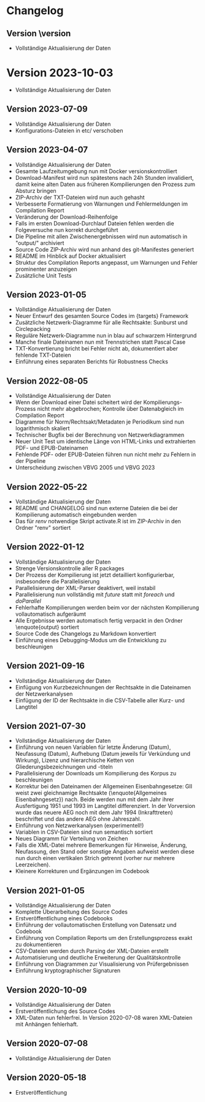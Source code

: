 # Changelog


## Version \version

- Vollständige Aktualisierung der Daten

# Version 2023-10-03

- Vollständige Aktualisierung der Daten


## Version 2023-07-09

- Vollständige Aktualisierung der Daten
- Konfigurations-Dateien in etc/ verschoben


## Version 2023-04-07

- Vollständige Aktualisierung der Daten
- Gesamte Laufzeitumgebung nun mit Docker versionskontrolliert
- Download-Manifest wird nun spätestens nach 24h Stunden invalidiert, damit keine alten Daten aus früheren Kompilierungen den Prozess zum Absturz bringen
- ZIP-Archiv der TXT-Dateien wird nun auch gehasht
- Verbesserte Formatierung von Warnungen und Fehlermeldungen im Compilation Report
- Veränderung der Download-Reihenfolge
- Falls im ersten Download-Durchlauf Dateien fehlen werden die Folgeversuche nun korrekt durchgeführt
- Die Pipeline mit allen Zwischenergebnissen wird nun automatisch in "output/" archiviert
- Source Code ZIP-Archiv wird nun anhand des git-Manifestes generiert
- README im Hinblick auf Docker aktualisiert
- Struktur des Compilation Reports angepasst, um Warnungen und Fehler prominenter anzuzeigen
- Zusätzliche Unit Tests


## Version 2023-01-05

- Vollständige Aktualisierung der Daten
- Neuer Entwurf des gesamten Source Codes im {targets} Framework
- Zusätzliche Netzwerk-Diagramme für alle Rechtsakte: Sunburst und Circlepacking
- Reguläre Netzwerk-Diagramme nun in blau auf schwarzem Hintergrund
- Manche finale Dateinamen nun mit Trennstrichen statt Pascal Case
- TXT-Konvertierung bricht bei Fehler nicht ab, dokumentiert aber fehlende TXT-Dateien
- Einführung eines separaten Berichts für Robustness Checks



## Version 2022-08-05

- Vollständige Aktualisierung der Daten
- Wenn der Download einer Datei scheitert wird der Kompilierungs-Prozess nicht mehr abgebrochen; Kontrolle über Datenabgleich im Compilation Report
- Diagramme für Norm/Rechtsakt/Metadaten je Periodikum sind nun logarithmisch skaliert
- Technischer Bugfix bei der Berechnung von Netzwerkdiagrammen
- Neuer Unit Test um identische Länge von HTML-Links und extrahierten PDF- und EPUB-Dateinamen
- Fehlende PDF- oder EPUB-Dateien führen nun nicht mehr zu Fehlern in der Pipeline
- Unterscheidung zwischen VBVG 2005 und VBVG 2023


## Version 2022-05-22

- Vollständige Aktualisierung der Daten
- README und CHANGELOG sind nun externe Dateien die bei der Kompilierung automatisch eingebunden werden
- Das für *renv* notwendige Skript activate.R ist im ZIP-Archiv in den Ordner "renv" sortiert


## Version 2022-01-12

- Vollständige Aktualisierung der Daten
- Strenge Versionskontrolle aller R packages
- Der Prozess der Kompilierung ist jetzt detailliert konfigurierbar, insbesondere die Parallelisierung
- Parallelisierung der XML-Parser deaktivert, weil instabil
- Parallelisierung nun vollständig mit *future* statt mit *foreach* und *doParallel* 
- Fehlerhafte Kompilierungen werden beim vor der nächsten Kompilierung vollautomatisch aufgeräumt
- Alle Ergebnisse werden automatisch fertig verpackt in den Ordner \enquote{output} sortiert
- Source Code des Changelogs zu Markdown konvertiert
- Einführung eines Debugging-Modus um die Entwicklung zu beschleunigen

## Version 2021-09-16

- Vollständige Aktualisierung der Daten
- Einfügung von Kurzbezeichnungen der Rechtsakte in die Dateinamen der Netzwerkanalysen
- Einfügung der ID der Rechtsakte in die CSV-Tabelle aller Kurz- und Langtitel

 
## Version 2021-07-30
 
- Vollständige Aktualisierung der Daten
- Einführung von neuen Variablen für letzte Änderung (Datum), Neufassung (Datum), Aufhebung (Datum jeweils für Verkündung und Wirkung), Lizenz und hierarchische Ketten von Gliederungsbezeichnungen und -titeln
- Parallelisierung der Downloads um Kompilierung des Korpus zu beschleunigen
- Korrektur bei den Dateinamen der Allgemeinen Eisenbahngesetze: GII weist zwei gleichnamige Rechtsakte (\enquote{Allgemeines Eisenbahngesetz}) nach. Beide werden nun mit dem Jahr ihrer Ausfertigung 1951 und 1993 im Langtitel differenziert. In der Vorversion wurde das neuere AEG noch mit dem Jahr 1994 (Inkrafttreten) beschriftet und das andere AEG ohne Jahreszahl.
- Einführung von Netzwerkanalysen (experimentell!)
- Variablen in CSV-Dateien sind nun semantisch sortiert
- Neues Diagramm für Verteilung von Zeichen
- Falls die XML-Datei mehrere Bemerkungen für Hinweise, Änderung, Neufassung, den Stand oder sonstige Angaben aufweist werden diese nun durch einen vertikalen Strich getrennt (vorher nur mehrere Leerzeichen). 
- Kleinere Korrekturen und Ergänzungen im Codebook

 
## Version 2021-01-05

 
- Vollständige Aktualisierung der Daten
- Komplette Überarbeitung des Source Codes
- Erstveröffentlichung eines Codebooks
- Einführung der vollautomatischen Erstellung von Datensatz und Codebook
- Einführung von Compilation Reports um den Erstellungsprozess exakt zu dokumentieren
- CSV-Dateien werden durch Parsing der XML-Dateien erstellt
- Automatisierung und deutliche Erweiterung der Qualitätskontrolle
- Einführung von Diagrammen zur Visualisierung von Prüfergebnissen
- Einführung kryptographischer Signaturen
 
 
## Version 2020-10-09


- Vollständige Aktualisierung der Daten
- Erstveröffentlichung des Source Codes
- XML-Daten nun fehlerfrei. In Version 2020-07-08 waren XML-Dateien mit Anhängen fehlerhaft.

 
 
## Version 2020-07-08

 
- Vollständige Aktualisierung der Daten
 
 
## Version 2020-05-18

- Erstveröffentlichung
 
